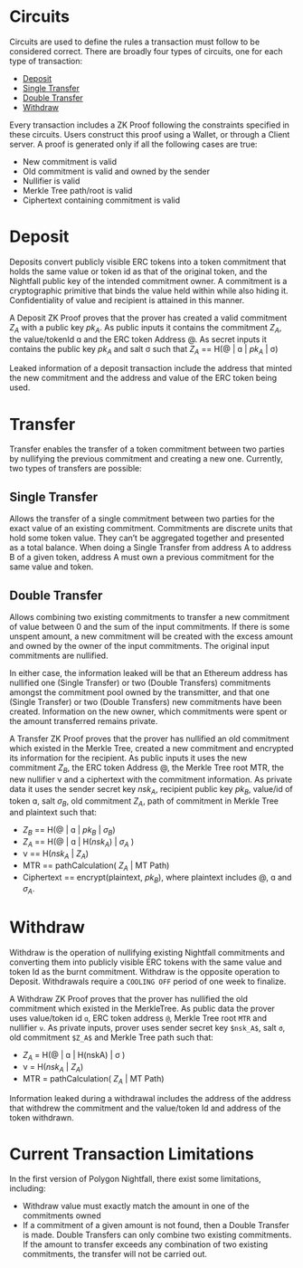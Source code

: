 # Circuits
Circuits are used to define the rules a transaction must follow to be considered correct. There are broadly four types of circuits, one for each type of transaction:

- [Deposit](#deposit)
- [Single Transfer](#single-transfer)
- [Double Transfer](#double-transfer)
- [Withdraw](#withdraw)

Every transaction includes a ZK Proof following the constraints specified in these circuits. Users construct this proof using a Wallet,
or through a Client server.
A proof is generated only if all the following cases are true:

- New commitment is valid
- Old commitment is valid and owned by the sender
- Nullifier is valid
- Merkle Tree path/root is valid
- Ciphertext containing commitment is valid

# Deposit
Deposits convert publicly visible ERC tokens into a token commitment that holds the same value or token id as that of the original token,
and the Nightfall public key of the intended commitment owner. A commitment is a cryptographic primitive that binds the value held within
while also hiding it. Confidentiality of value and recipient is attained in this manner.

A Deposit ZK Proof proves that the prover has created a valid commitment $Z_A$ with a public key $pk_A$. As public inputs it contains
 the commitment $Z_A$,
the value/tokenId ɑ and the ERC token Address @.
As secret inputs it contains the public key $pk_A$ and  salt σ such that $Z_A$ == H(@ | ɑ | $pk_A$ | σ)

Leaked information of a deposit transaction include the address that minted the new commitment and the address and value of the ERC token being used.

# Transfer
Transfer enables the transfer of a token commitment between two parties by nullifying the previous commitment and creating a new one.  Currently, two types of transfers are possible:

## Single Transfer
Allows the transfer of a single commitment between two parties for the exact value of an existing commitment.
Commitments are discrete units that hold some token value. They can’t be aggregated together and presented as a total balance.
When doing a Single Transfer from address A to address B of a given token, address A must own a previous commitment for the same value and token. 

## Double Transfer
Allows combining two existing commitments to transfer a new commitment of value between 0 and the sum of the input commitments. 
If there is some unspent amount, a new commitment will be created with the excess amount and owned by the owner of the input commitments.
The original input commitments are nullified.

In either case, the information leaked will be that an Ethereum address has nullified one (Single Transfer) or two (Double Transfers) commitments
amongst the commitment pool owned by the transmitter, and that one (Single Transfer) or two (Double Transfers) new commitments have been created.
Information on the new owner, which commitments were spent or the amount transferred remains private.

A Transfer ZK Proof proves that the prover has nullified an old commitment which existed in the Merkle Tree, created a new commitment 
and encrypted its information for the recipient. As public inputs it uses the new commitment $Z_B$, the ERC token Address @,
the Merkle Tree root MTR, the new nullifier ν and a ciphertext with the commitment information.
As private data it uses the sender secret key $nsk_A$, recipient public key $pk_B$, value/id of token ɑ, salt $\sigma_B$, old commitment $Z_A$,
path of commitment in Merkle Tree and plaintext such that:

- $Z_B$ == H(@ | ɑ | $pk_B$  | $\sigma_B$)
- $Z_A$ == H(@ | ɑ | H($nsk_A$) | $\sigma_A$ )
- ν == H($nsk_A$ | $Z_A$)
- MTR == pathCalculation( $Z_A$ | MT Path)
- Ciphertext == encrypt(plaintext, $pk_B$), where plaintext includes @, ɑ and $\sigma_A$.


# Withdraw
Withdraw is the operation of nullifying existing Nightfall commitments and converting them into publicly visible ERC tokens with the same value 
and token Id as the burnt commitment.  Withdraw is the opposite operation to Deposit. Withdrawals require a `COOLING OFF` period of one week to finalize.

A Withdraw ZK Proof proves that the prover has nullified the old commitment which existed in the MerkleTree.  As public data the prover uses 
value/token id `ɑ`, ERC token address `@`, Merkle Tree root `MTR` and nullifier `ν`.
As private inputs, prover uses sender secret key `$nsk_A$`, salt `σ`, old commitment `$Z_A$` and Merkle Tree path such that:

- $Z_A$ = H(@ | ɑ | H(nskA) | σ )
- ν = H($nsk_A$ | $Z_A$)
- MTR = pathCalculation( $Z_A$ | MT Path)

Information leaked during a withdrawal includes the address of the address that withdrew the commitment and the value/token Id and address of
the token withdrawn.

# Current Transaction Limitations
In the first version of Polygon Nightfall, there exist some limitations, including:
- Withdraw value must exactly match the amount in one of the commitments owned
- If a commitment of a given amount is not found, then a Double Transfer is made.  Double Transfers can only combine two existing commitments. If the amount to transfer exceeds any combination of two existing commitments, the transfer will not be carried out.


